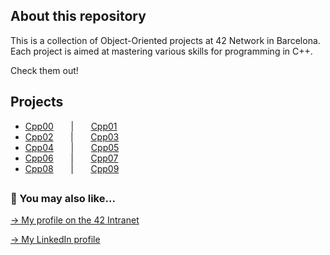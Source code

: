 ## About this repository

This is a collection of Object-Oriented projects at 42 Network in Barcelona. Each project is aimed at mastering various skills for programming in C++.

Check them out!

<!-- ## Projects
<br>
<div align="center">
  <table style="width:80%; font-size: 20px;">
    <tr>
      <th colspan="2">42 OOP Projects</th>
    </tr>
    <tr>
     <td colspan="2" align="center"><a href="https://github.com/mgimon/42repo_oop/tree/master/cpp00">Cpp00</a></td>
    </tr>
    <tr>
     <td colspan="2" align="center"><a href="https://github.com/mgimon/42repo_oop/tree/master/cpp01">Cpp01</a></td>
    </tr>
    <tr>
     <td colspan="2" align="center"><a href="https://github.com/mgimon/42repo_oop/tree/master/cpp02">Cpp02</a></td>
    </tr>
    <tr>
     <td colspan="2" align="center"><a href="https://github.com/mgimon/42repo_oop/tree/master/cpp03">Cpp03</a></td>
    </tr>
    <tr>
     <td colspan="2" align="center"><a href="https://github.com/mgimon/42repo_oop/tree/master/cpp04">Cpp04</a></td>
    </tr>
    <tr>
     <td colspan="2" align="center"><a href="https://github.com/mgimon/42repo_oop/tree/master/cpp05">Cpp05</a></td>
    </tr>
    <tr>
     <td colspan="2" align="center"><a href="https://github.com/mgimon/42repo_oop/tree/master/cpp06">Cpp06</a></td>
    </tr>
    <tr>
     <td colspan="2" align="center"><a href="https://github.com/mgimon/42repo_oop/tree/master/cpp07">Cpp07</a></td>
    </tr>
    <tr>
     <td colspan="2" align="center"><a href="https://github.com/mgimon/42repo_oop/tree/master/cpp08">Cpp08</a></td>
    </tr>
    <tr>
     <td colspan="2" align="center"><a href="https://github.com/mgimon/42repo_oop/tree/master/cpp09">Cpp09</a></td>
    </tr>
    
  </table>
</div>
<br> -->
<!--<td colspan="2" align="center"><a href="https://github.com/mgimon/42repo/tree/master/fractol">Fractol</a></td> -->

## Projects

- [Cpp00](https://github.com/mgimon/42repo_oop/tree/master/cpp00) &nbsp;&nbsp;&nbsp;&nbsp;&nbsp; | &nbsp;&nbsp;&nbsp;&nbsp;&nbsp; [Cpp01](https://github.com/mgimon/42repo_oop/tree/master/cpp01)
- [Cpp02](https://github.com/mgimon/42repo_oop/tree/master/cpp02) &nbsp;&nbsp;&nbsp;&nbsp;&nbsp; | &nbsp;&nbsp;&nbsp;&nbsp;&nbsp; [Cpp03](https://github.com/mgimon/42repo_oop/tree/master/cpp03)
- [Cpp04](https://github.com/mgimon/42repo_oop/tree/master/cpp04) &nbsp;&nbsp;&nbsp;&nbsp;&nbsp; | &nbsp;&nbsp;&nbsp;&nbsp;&nbsp; [Cpp05](https://github.com/mgimon/42repo_oop/tree/master/cpp05)
- [Cpp06](https://github.com/mgimon/42repo_oop/tree/master/cpp06) &nbsp;&nbsp;&nbsp;&nbsp;&nbsp; | &nbsp;&nbsp;&nbsp;&nbsp;&nbsp; [Cpp07](https://github.com/mgimon/42repo_oop/tree/master/cpp07)
- [Cpp08](https://github.com/mgimon/42repo_oop/tree/master/cpp08) &nbsp;&nbsp;&nbsp;&nbsp;&nbsp; | &nbsp;&nbsp;&nbsp;&nbsp;&nbsp; [Cpp09](https://github.com/mgimon/42repo_oop/tree/master/cpp09)



##

### 🔄 You may also like...
[-> My profile on the 42 Intranet](https://profile.intra.42.fr/users/mgimon-c)

[-> My LinkedIn profile](https://www.linkedin.com/in/mgimon-c/)
